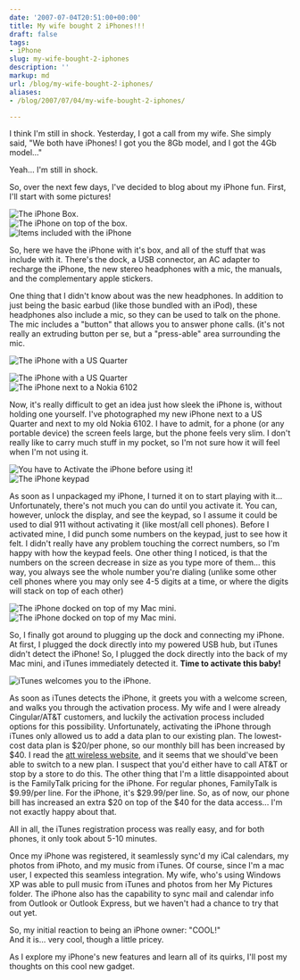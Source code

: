 ```yaml
---
date: '2007-07-04T20:51:00+00:00'
title: My wife bought 2 iPhones!!!
draft: false
tags:
- iPhone
slug: my-wife-bought-2-iphones
description: ''
markup: md
url: /blog/my-wife-bought-2-iphones/
aliases:
- /blog/2007/07/04/my-wife-bought-2-iphones/

---
```


I think I'm still in shock. Yesterday, I got a call from my wife. She simply said, "We both have iPhones! I got you the 8Gb model, and I got the 4Gb model..."   
  
Yeah... I'm still in shock.  
  
So, over the next few days, I've decided to blog about my iPhone fun. First, I'll start with some pictures!  
  
![The iPhone Box.](http://bradmontgomery.net/files/iPhone/the_iPhone_box.png)  
![The iPhone on top of the box.](http://bradmontgomery.net/files/iPhone/the_iPhone_on_box.png)  
![Items included with the iPhone](http://bradmontgomery.net/files/iPhone/iPhone_stuff.png)  
  
  
So, here we have the iPhone with it's box, and all of the stuff that was include with it. There's the dock, a USB connector, an AC adapter to recharge the iPhone, the new stereo headphones with a mic, the manuals, and the complementary apple stickers.  
  
One thing that I didn't know about was the new headphones. In addition to just being the basic earbud (like those bundled with an iPod), these headphones also include a mic, so they can be used to talk on the phone. The mic includes a "button" that allows you to answer phone calls. (it's not really an extruding button per se, but a "press-able" area surrounding the mic.  
  
![The iPhone with a US Quarter](http://bradmontgomery.net/files/iPhone/iPhone_size_1.png)  
  
![The iPhone with a US Quarter](http://bradmontgomery.net/files/iPhone/iPhone_size_2.png)  
![The iPhone next to a Nokia 6102](http://bradmontgomery.net/files/iPhone/iPhone_size_3.png)  
  
  
Now, it's really difficult to get an idea just how sleek the iPhone is, without holding one yourself. I've photographed my new iPhone next to a US Quarter and next to my old Nokia 6102. I have to admit, for a phone (or any portable device) the screen feels large, but the phone feels very slim. I don't really like to carry much stuff in my pocket, so I'm not sure how it will feel when I'm not using it.  
  
![You have to Activate the iPhone before using it!](http://bradmontgomery.net/files/iPhone/activate_iPhone.png)  
![The iPhone keypad](http://bradmontgomery.net/files/iPhone/iPhone_keypad.png)  
  
  
As soon as I unpackaged my iPhone, I turned it on to start playing with it... Unfortunately, there's not much you can do until you activate it. You can, however, unlock the display, and see the keypad, so I assume it could be used to dial 911 without activating it (like most/all cell phones). Before I activated mine, I did punch some numbers on the keypad, just to see how it felt. I didn't really have any problem touching the correct numbers, so I'm happy with how the keypad feels. One other thing I noticed, is that the numbers on the screen decrease in size as you type more of them... this way, you always see the whole number you're dialing (unlike some other cell phones where you may only see 4-5 digits at a time, or where the digits will stack on top of each other)  
  
![The iPhone docked on top of my Mac mini.](http://bradmontgomery.net/files/iPhone/docked_on_mini.png)![The iPhone docked on top of my Mac mini.](http://bradmontgomery.net/files/iPhone/docked_on_mini2.png)  
  
So, I finally got around to plugging up the dock and connecting my iPhone. At first, I plugged the dock directly into my powered USB hub, but iTunes didn't detect the iPhone! So, I plugged the dock directly into the back of my Mac mini, and iTunes immediately detected it. **Time to activate this baby!**  
  
![iTunes welcomes you to the iPhone.](http://bradmontgomery.net/files/iPhone/iPhone_welcome.png)  
  
As soon as iTunes detects the iPhone, it greets you with a welcome screen, and walks you through the activation process. My wife and I were already Cingular/AT&T customers, and luckily the activation process included options for this possibility. Unfortunately, activating the iPhone through iTunes only allowed us to add a data plan to our existing plan. The lowest-cost data plan is $20/per phone, so our monthly bill has been increased by $40. I read the [att wireless website](http://www.wireless.att.com/), and it seems that we should've been able to switch to a new plan. I suspect that you'd either have to call AT&T or stop by a store to do this. The other thing that I'm a little disappointed about is the FamilyTalk pricing for the iPhone. For regular phones, FamilyTalk is $9.99/per line. For the iPhone, it's $29.99/per line. So, as of now, our phone bill has increased an extra $20 on top of the $40 for the data access... I'm not exactly happy about that.  
  
All in all, the iTunes registration process was really easy, and for both phones, it only took about 5-10 minutes.  
  
Once my iPhone was registered, it seamlessly sync'd my iCal calendars, my photos from iPhoto, and my music from iTunes. Of course, since I'm a mac user, I expected this seamless integration. My wife, who's using Windows XP was able to pull music from iTunes and photos from her My Pictures folder. The iPhone also has the capability to sync mail and calendar info from Outlook or Outlook Express, but we haven't had a chance to try that out yet.  
  
So, my initial reaction to being an iPhone owner: "COOL!"  
And it is... very cool, though a little pricey.  
  
As I explore my iPhone's new features and learn all of its quirks, I'll post my thoughts on this cool new gadget.